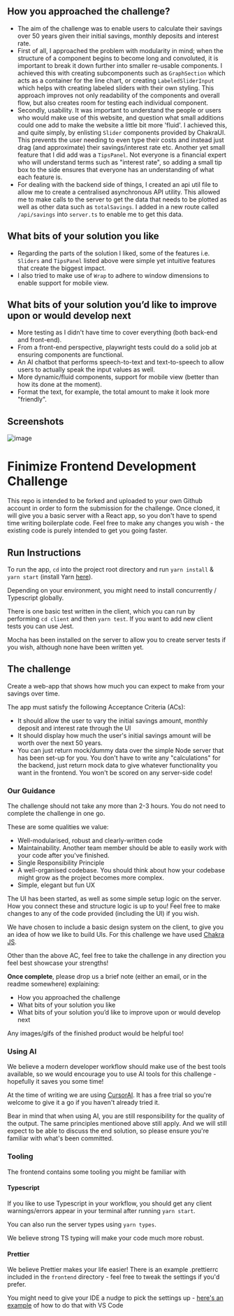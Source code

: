 ## How you approached the challenge?
- The aim of the challenge was to enable users to calculate their savings over 50 years given their initial savings, monthly deposits and interest rate.
- First of all, I approached the problem with modularity in mind; when the structure of a component begins to become long and convoluted, it is important to break it down further into smaller re-usable components. I achieved this with creating subcomponents such as `GraphSection` which acts as a container for the line chart, or creating `LabeledSliderInput` which helps with creating labeled sliders with their own styling. This approach improves not only readability of the components and overall flow, but also creates room for testing each individual component.
- Secondly, usability. It was important to understand the people or users who would make use of this website, and question what small additions could one add to make the website a little bit more 'fluid'. I achieved this, and quite simply, by enlisting `Slider` components provided by ChakraUI. This prevents the user needing to even type their costs and instead just drag (and approximate) their savings/interest rate etc. Another yet small feature that I did add was a `TipsPanel`. Not everyone is a financial expert who will understand terms such as "interest rate", so adding a small tip box to the side ensures that everyone has an understanding of what each feature is.
- For dealing with the backend side of things, I created an api util file to allow me to create a centralised asynchronous API utility. This allowed me to make calls to the server to get the data that needs to be plotted as well as other data such as `totalSavings`. I added in a new route called `/api/savings` into `server.ts` to enable me to get this data.

## What bits of your solution you like
- Regarding the parts of the solution I liked, some of the features i.e. `Sliders` and `TipsPanel` listed above were simple yet intuitive features that create the biggest impact.
- I also tried to make use of `Wrap` to adhere to window dimensions to enable support for mobile view.

## What bits of your solution you’d like to improve upon or would develop next
- More testing as I didn't have time to cover everything (both back-end and front-end).
- From a front-end perspective, playwright tests could do a solid job at ensuring components are functional.
- An AI chatbot that performs speech-to-text and text-to-speech to allow users to actually speak the input values as well.
- More dynamic/fluid components, support for mobile view (better than how its done at the moment).
- Format the text, for example, the total amount to make it look more "friendly".

## Screenshots
![image](https://github.com/user-attachments/assets/d571d5c8-c65d-48aa-b122-e20d3ac9c9b4)

# Finimize Frontend Development Challenge
This repo is intended to be forked and uploaded to your own Github account in
order to form the submission for the challenge. Once cloned, it will give you a basic server with a React app, so you don't have to spend time writing boilerplate code. Feel free to make any changes you wish - the existing code is purely intended to get you going faster.

## Run Instructions

To run the app, `cd` into the project root directory and run `yarn install` & `yarn start`
(install Yarn [here](https://yarnpkg.com/en/docs/install)).

Depending on your environment, you might need to install concurrently / Typescript globally.

There is one basic test written in the client, which you can run by performing
`cd client` and then `yarn test`. If you want to add new client tests you can use Jest.

Mocha has been installed on the server to allow you to create server tests if you wish,
although none have been written yet.

## The challenge

Create a web-app that shows how much you can expect to make from your savings over time.

The app must satisfy the following Acceptance Criteria (ACs):

- It should allow the user to vary the initial savings amount, monthly deposit and interest rate through the UI
- It should display how much the user's initial savings amount will be worth over the next 50 years.
- You can just return mock/dummy data over the simple Node server that has been set-up for you. You don't have to write any "calculations" for the backend, just return mock data to give whatever functionality you want in the frontend. You won't be scored on any server-side code!

### Our Guidance

The challenge should not take any more than 2-3 hours. You do not need to complete the challenge in one go.

These are some qualities we value:

- Well-modularised, robust and clearly-written code
- Maintainability. Another team member should be able to easily work with your code after you've finished.
- Single Responsibility Principle
- A well-organised codebase. You should think about how your codebase might grow as the project becomes more complex.
- Simple, elegant but fun UX

The UI has been started, as well as some simple setup logic on the server. How you connect these and structure logic is up to you! Feel free to make changes to any of the code provided (including the UI) if you wish.

We have chosen to include a basic design system on the client, to give you an idea of how we like to build UIs. For this challenge we have used [Chakra JS](https://chakra-ui.com/docs/getting-started).

Other than the above AC, feel free to take the challenge in any direction you feel best showcase your strengths!

**Once complete**, please drop us a brief note (either an email, or in the readme somewhere) explaining:

- How you approached the challenge
- What bits of your solution you like
- What bits of your solution you’d like to improve upon or would develop next

Any images/gifs of the finished product would be helpful too!

### Using AI

We believe a modern developer workflow should make use of the best tools available, so we would encourage you to use AI tools for this challenge - hopefully it saves you some time!

At the time of writing we are using [CursorAI](https://www.cursor.com/). It has a free trial so you're welcome to give it a go if you haven't already tried it.

Bear in mind that when using AI, you are still responsibility for the quality of the output. The same principles mentioned above still apply. And we will still expect to be able to discuss the end solution, so please ensure you're familiar with what's been committed.

### Tooling

The frontend contains some tooling you might be familiar with

#### Typescript

If you like to use Typescript in your workflow, you should get any client warnings/errors appear in your terminal after running `yarn start`.

You can also run the server types using `yarn types`.

We believe strong TS typing will make your code much more robust.

#### Prettier

We believe Prettier makes your life easier! There is an example .prettierrc included in the `frontend` directory - feel free to tweak the settings if you'd prefer.

You might need to give your IDE a nudge to pick the settings up - [here's an example](https://stackoverflow.com/a/58669550/4388938) of how to do that with VS Code


